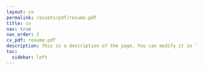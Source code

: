 ```yaml
---
layout: cv
permalink: /assets/pdf/resume.pdf
title: cv
nav: true
nav_order: 2
cv_pdf: resume.pdf
description: This is a description of the page. You can modify it in '_pages/cv.md'. You can also change or remove the top pdf download button.
toc:
  sidebar: left
---
```


